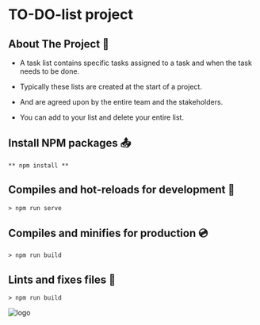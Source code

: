 # TO-DO-list project

## About The Project :file_folder:

- A task list contains specific tasks assigned to a task and when the task needs to be done.

- Typically these lists are created at the start of a project.
 
- And are agreed upon by the entire team and the stakeholders.

- You can add to your list and delete your entire list.


## Install NPM packages :outbox_tray:

```
** npm install **
```

## Compiles and hot-reloads for development :floppy_disk:

```
> npm run serve 
```

## Compiles and minifies for production :cd:

```
> npm run build 
```

## Lints and fixes files :wrench:

```
> npm run build 
```
![logo](https://user-images.githubusercontent.com/69055006/128365213-feeb9810-ea93-4a64-b7ac-20ffe86883d4.png)
